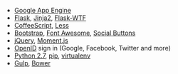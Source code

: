 - [Google App Engine](https://developers.google.com/appengine/)
- [Flask](http://flask.pocoo.org/),
  [Jinja2](http://jinja.pocoo.org/docs/),
  [Flask-WTF](https://flask-wtf.readthedocs.org)
- [CoffeeScript](http://coffeescript.org/),
  [Less](http://lesscss.org/)
- [Bootstrap](http://twitter.github.com/bootstrap/),
  [Font Awesome](http://fortawesome.github.com/Font-Awesome/),
  [Social Buttons](http://lipis.github.io/bootstrap-social/)
- [jQuery](http://jquery.com/),
  [Moment.js](http://momentjs.com/)
- [OpenID](http://en.wikipedia.org/wiki/OpenID) sign in (Google, Facebook, Twitter and more)
- [Python 2.7](https://developers.google.com/appengine/docs/python/python27/using27),
  [pip](http://www.pip-installer.org/),
  [virtualenv](http://www.virtualenv.org/)
- [Gulp](http://gulpjs.com/),
  [Bower](http://bower.io/)
